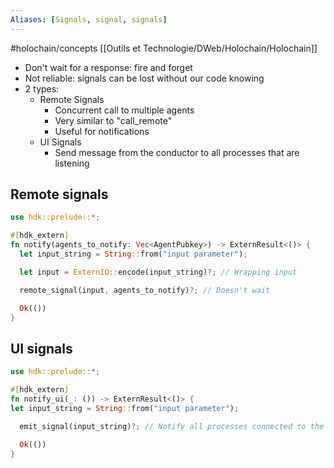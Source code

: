 ```yaml
---
Aliases: [Signals, signal, signals] 
---
```

#holochain/concepts 
[[Outils et Technologie/DWeb/Holochain/Holochain]]

-   Don't wait for a response: fire and forget
-   Not reliable: signals can be lost without our code knowing
-   2 types: 
    -   Remote Signals
        -   Concurrent call to multiple agents
        -   Very similar to "call_remote"
        -   Useful for notifications
    -   UI Signals
        -   Send message from the conductor to all processes that are listening

## Remote signals
``` rust
use hdk::prelude::*;

#[hdk_extern]
fn notify(agents_to_notify: Vec<AgentPubkey>) -> ExternResult<()> { 
  let input_string = String::from("input parameter");

  let input = ExternIO::encode(input_string)?; // Wrapping input 

  remote_signal(input, agents_to_notify)?; // Doesn't wait 

  Ok(())
}
```

## UI signals
``` rust
use hdk::prelude::*;

#[hdk_extern]
fn notify_ui(_: ()) -> ExternResult<()> { 
let input_string = String::from("input parameter");

  emit_signal(input_string)?; // Notify all processes connected to the conductor 

  Ok(())
}
```

